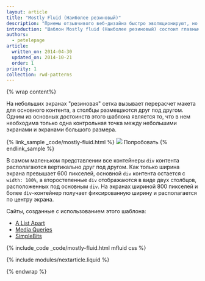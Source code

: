 ```yaml
---
layout: article
title: "Mostly Fluid (Наиболее резиновый)"
description: "Приемы отзывчивого веб-дизайна быстро эволюционируют, но есть много проверенных вариантов, которые хорошо работают при использовании как настольных компьютеров, так и мобильных устройств"
introduction: "Шаблон Mostly fluid (Наиболее резиновый) состоит главным образом из \"резиновой\" сетки.  На экранах большой или средней ширины ее размер обычно остается неизменным, в то время как на больших экранах регулируются только поля"
authors:
  - petelepage
article:
  written_on: 2014-04-30
  updated_on: 2014-10-21
  order: 1
priority: 1
collection: rwd-patterns
---
```


{% wrap content%}

На небольших экранах "резиновая" сетка вызывает перерасчет макета для основного контента,
а столбцы размещаются друг под другом.  Одним из основных достоинств этого шаблона является то, 
что в нем необходима только одна контрольная точка между небольшими экранами и экранами большого
размера.

{% link_sample _code/mostly-fluid.html %}
  <img src="imgs/mostly-fluid.svg">
  Попробовать
{% endlink_sample %}

В самом маленьком представлении все контейнеры `div` контента располагаются вертикально друг под другом.  Как только ширина 
экрана превышает 600 пикселей, основной `div` контента остается с `width: 100%`, а
второстепенные `div` отображаются в виде двух столбцов, расположенных под основным `div`.  На экранах шириной
800 пикселей и более `div`-контейнер получает фиксированную ширину и располагается по центру экрана.

Сайты, созданные с использованием этого шаблона:

 * [A List Apart](http://mediaqueri.es/ala/)
 * [Media Queries](http://mediaqueri.es/)
 * [SimpleBits](http://simplebits.com/)


{% include_code _code/mostly-fluid.html mfluid css %}

{% include modules/nextarticle.liquid %}

{% endwrap %}
